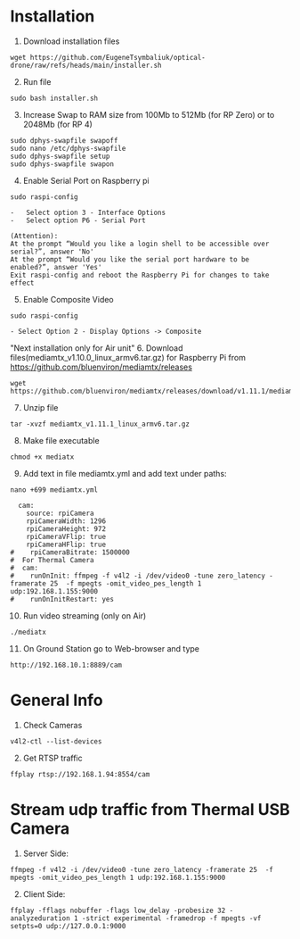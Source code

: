 # Installation

1. Download installation files
```
wget https://github.com/EugeneTsymbaliuk/optical-drone/raw/refs/heads/main/installer.sh
```
2. Run file
```
sudo bash installer.sh
```
3. Increase Swap to RAM size from 100Mb to 512Mb (for RP Zero) or to 2048Mb (for RP 4) 
```
sudo dphys-swapfile swapoff
sudo nano /etc/dphys-swapfile
sudo dphys-swapfile setup
sudo dphys-swapfile swapon
```
4. Enable Serial Port on Raspberry pi
```
sudo raspi-config

-	Select option 3 - Interface Options
-	Select option P6 - Serial Port

(Attention):
At the prompt “Would you like a login shell to be accessible over serial?”, answer 'No'
At the prompt “Would you like the serial port hardware to be enabled?”, answer 'Yes'
Exit raspi-config and reboot the Raspberry Pi for changes to take effect
```
5. Enable Composite Video
```
sudo raspi-config

- Select Option 2 - Display Options -> Composite
```
"Next installation only for Air unit"
6. Download files(mediamtx_v1.10.0_linux_armv6.tar.gz) for Raspberry Pi from https://github.com/bluenviron/mediamtx/releases
```
wget https://github.com/bluenviron/mediamtx/releases/download/v1.11.1/mediamtx_v1.11.1_linux_armv6.tar.gz
```
7. Unzip file
```
tar -xvzf mediamtx_v1.11.1_linux_armv6.tar.gz
```
8. Make file executable
```
chmod +x mediatx
```
9. Add text in file mediamtx.yml and add text under paths:
```
nano +699 mediamtx.yml

  cam:
    source: rpiCamera
    rpiCameraWidth: 1296
    rpiCameraHeight: 972
    rpiCameraVFlip: true
    rpiCameraHFlip: true
#    rpiCameraBitrate: 1500000
#  For Thermal Camera
#  cam:
#    runOnInit: ffmpeg -f v4l2 -i /dev/video0 -tune zero_latency -framerate 25  -f mpegts -omit_video_pes_length 1 udp:192.168.1.155:9000
#    runOnInitRestart: yes

```
10. Run video streaming (only on Air)
```
./mediatx
```
11. On Ground Station go to Web-browser and type
```
http://192.168.10.1:8889/cam
```

# General Info
1. Check Cameras
```
v4l2-ctl --list-devices

```
2. Get RTSP traffic
```
ffplay rtsp://192.168.1.94:8554/cam
```
# Stream udp traffic from Thermal USB Camera
1. Server Side:
```
ffmpeg -f v4l2 -i /dev/video0 -tune zero_latency -framerate 25  -f mpegts -omit_video_pes_length 1 udp:192.168.1.155:9000
```
2. Client Side:
```
ffplay -fflags nobuffer -flags low_delay -probesize 32 -analyzeduration 1 -strict experimental -framedrop -f mpegts -vf setpts=0 udp://127.0.0.1:9000
```
